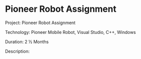 # Pioneer Robot Assignment
Project: Pioneer Robot Assignment

Technology: Pioneer Mobile Robot, Visual Studio, C++, Windows

Duration: 2 ½ Months

Description: 
